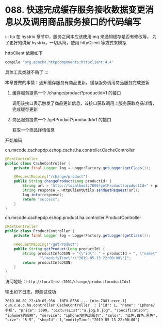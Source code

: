 # 088. 快速完成缓存服务接收数据变更消息以及调用商品服务接口的代码编写

::: tip
在 hystrix 章节中，服务之间本应该使用 mq 来通知缓存是否有修改等，
为了更好的讲解 hystrix，一切从简，使用 httpClient 等方式来模拟

httpClient 依赖如下

```groovy
compile 'org.apache.httpcomponents:httpclient:4.4'
```

具体工具类就不贴了
:::

本章要做的事情：通知缓存服务有商品更新，缓存服务调用商品服务完成更新

1. 缓存服务提供一个 /change/product?productId=1 的接口

    调用该接口表示触发了商品更新信息，该接口获取调用上服务获取商品详情，完成缓存更新
2. 商品服务提供一个 /getProduct?productId=1 的接口

    获取一个商品详情信息

开始编码

cn.mrcode.cachepdp.eshop.cache.ha.controller.CacheController

```java
@RestController
public class CacheController {
    private final Logger log = LoggerFactory.getLogger(getClass());

    @RequestMapping("/change/product")
    public String changeProduct(Long productId) {
        String url = "http://localhost:7000/getProduct?productId=" + productId;
        String response = HttpClientUtils.sendGetRequest(url);
        log.info(response);
        return "success";
    }
}
```
cn.mrcode.cachepdp.eshop.product.ha.controller.ProductController

```java
@RestController
public class ProductController {
    private final Logger log = LoggerFactory.getLogger(getClass());

    @RequestMapping("/getProduct")
    public String getProduct(Long productId) {
        String productInfoJSON = "{\"id\": " + productId + ", \"name\": \"iphone7手机\", \"price\": 5599, \"pictureList\":\"a.jpg,b.jpg\", \"specification\": \"iphone7的规格\", \"service\": \"iphone7的售后服务\", \"color\": \"红色,白色,黑色\", \"size\": \"5.5\", \"shopId\": 1," +
                "\"modifyTime\":\"2019-05-13 22:00:00\"}";
        return productInfoJSON;
    }
}
```

访问地址：`http://localhost:7001/change/product?productId=1`

输出如下日志，即测试成功

```
2019-06-01 22:40:05.936  INFO 8536 --- [nio-7001-exec-1] c.m.c.e.c.ha.controller.CacheController  : {"id": 1, "name": "iphone7手机", "price": 5599, "pictureList":"a.jpg,b.jpg", "specification": "iphone7的规格", "service": "iphone7的售后服务", "color": "红色,白色,黑色", "size": "5.5", "shopId": 1,"modifyTime":"2019-05-13 22:00:00"}

```

